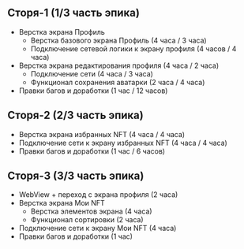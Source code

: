## Сторя-1 (1/3 часть эпика)
- Верстка экрана Профиль
	- Верстка базового экрана Профиль (4 часа / 3 часа)
	- Подключение сетевой логики к экрану профиля (4 часов / 4 часа)
- Верстка экрана редактирования профиля (4 часа / 2 часа)
	- Подключение сети (4 часа / 3 часа)
	- Функционал сохранения аватарки (2 часа / 4 часа)
- Правки багов и доработки (1 час / 12 часов)
## Сторя-2 (2/3 часть эпика)
- Верстка экрана избранных NFT (4 часа / 4 часа)
- Подключение сети к экрану избранных NFT (4 часа / 4 часа)
- Правки багов и доработки (1 час / 6 часов)

## Сторя-3 (3/3 часть эпика)
- WebView + переход с экрана профиля (2 часа)
- Верстка экрана Мои NFT
	- Верстка элементов экрана (4 часа)
	- Функционал сортировки (2 часа)
- Подключение сети к экрану Мои NFT (4 часа)
- Правки багов и доработки (1 час)


